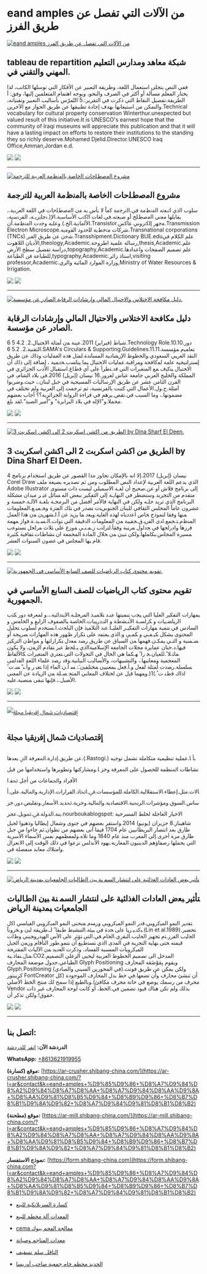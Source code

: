 # eand amples من الآلات التي تفصل عن طريق الفرز

<a href="https://swt.shibang-china.com/?l=ar&img&k=eand+amples+%D9%85%D9%86+%D8%A7%D9%84%D8%A2%D9%84%D8%A7%D8%AA+%D8%A7%D9%84%D8%AA%D9%8A+%D8%AA%D9%81%D8%B5%D9%84+%D8%B9%D9%86+%D8%B7%D8%B1%D9%8A%D9%82+%D8%A7%D9%84%D9%81%D8%B1%D8%B2" target="_blank">![eand amples من الآلات التي تفصل عن طريق الفرز](http://static.shibang-china.com/all-800x300/1207.jpg)</a>

## tableau de repartition شبكة معاهد ومدارس التعليم المهني والتقني في.
ففي النص يتجلى استعمال اللغة، وطريقة التعبير عن الأفكار التي توسلها الكاتب، لذا يختار المعلم مسألة أو أكثر في الصرف والنحو، ويوجه اهتمام المتعلمين إليها، وفق: أ الطريقة.تفصيل النقاط التي ذكرت في التقرير:.5 التّمرّس بأساليب التعبير وتقنياته، والتمكن من استيعابها بهدف إجادة تطبيقها عن طريق الحوار مع الآخرين.Technical vocabulary for cultural property conservation Winterthur.unexpected but valued result of this initiative.It is UNESCO&#39;s earnest hope that the community of Iraqi museums will appreciate this publication and that it will have a lasting impact on efforts to restore their institutions to the standing they so richly deserve.Mohamed Djelid.Director.UNESCO Iraq Office,Amman,Jordan e.d.


<a href="https://whatsapp.shibangsoft.com/WhatsApp.php" target="_blank" title="WhatsApp">![](http://static.shibang-china.com/icon/whatsapp.png)</a> <a href="https://swt.shibang-china.com/?l=ar&icon&k=eand+amples+%D9%85%D9%86+%D8%A7%D9%84%D8%A2%D9%84%D8%A7%D8%AA+%D8%A7%D9%84%D8%AA%D9%8A+%D8%AA%D9%81%D8%B5%D9%84+%D8%B9%D9%86+%D8%B7%D8%B1%D9%8A%D9%82+%D8%A7%D9%84%D9%81%D8%B1%D8%B2" target="_blank">![](http://static.shibang-china.com/icon/chat-ar.png)</a>

---

<a href="https://swt.shibang-china.com/?l=ar&img&k=eand+amples+%D9%85%D9%86+%D8%A7%D9%84%D8%A2%D9%84%D8%A7%D8%AA+%D8%A7%D9%84%D8%AA%D9%8A+%D8%AA%D9%81%D8%B5%D9%84+%D8%B9%D9%86+%D8%B7%D8%B1%D9%8A%D9%82+%D8%A7%D9%84%D9%81%D8%B1%D8%B2" target="_blank">![ﻣﺷروع اﻟﻣﺻطﻠﺣﺎت اﻟﺧﺎﺻﺔ ﺑﺎﻟﻣﻧظﻣﺔ اﻟﻌرﺑﻳﺔ ﻟﻠﺗرﺟﻣﺔ](http://static.shibang-china.com/all-800x300/1060.jpg)</a>

## ﻣﺷروع اﻟﻣﺻطﻠﺣﺎت اﻟﺧﺎﺻﺔ ﺑﺎﻟﻣﻧظﻣﺔ اﻟﻌرﺑﻳﺔ ﻟﻠﺗرﺟﻣﺔ
ﺳﻠوب اﻟذي اﺗﺑﻌﺗﻪ اﻟﻣﻧظﻣﺔ ﻓﻲ.اﻟﺗرﺟﻣﺔ ﻛﻣﺎً ﻻ ﺑﺄس ﺑﻪ ﻣن اﻟﻣﺻطﻠﺣﺎت ﻓﻲ اﻟﻠﻐﺔ اﻟﻌرﺑﻳﺔ.، ﻳﻘﺎﺑﻠﻬﺎ ﻣﻌﻧﻰ اﻟﻣﺻطﻠﺢ أو ﺻﻳﻐﺗﻪ.ﻓﻲ.ﻟﻐﺎت اﻟﻛﺗب اﻷﺳﺎﺳﻳﺔ.اﻹ(.ﻧﺟﻠﻳزﻳ.ﺔ، اﻟﻔرﻧﺳﻳﺔ، اﻷﻟﻣﺎﻧﻳﺔ.اﻟﺦ.) وﻋﻠﻳﻪ وﺟدت اﻟﻣﻧظﻣﺔ.أن.Transistor.ﻣﺟﻬر إﻟﻛﺗروﻧﻲ ﻋﺎﻛس.Transmission Electron Microscope.ﺷرﻛﺎت ﻣﺗﺧطﻳﺔ ﻟﻠﺣدود اﻟﻘوﻣﻳﺔ.Transnational corporations (TNCs).ﺷﺣن ﻋن طرﻳق اﻟﻐﻳر.Transshipment.Dictionary BUE.eduعلم الكلام في الأديان اللاهوت,theology,Academic.رسالة علمية اطروحة,thesis,Academic.علم دراسة تفصيل سطح الأرض,topography,Academic.علم تصميم الصفحات واعدادها للطباعة فن الطباعة,typography,Academic.استاذ زائر,visiting professor,Academic.وزارة الموارد المائية والري,Ministry of Water Resources &amp; Irrigation.


<a href="https://whatsapp.shibangsoft.com/WhatsApp.php" target="_blank" title="WhatsApp">![](http://static.shibang-china.com/icon/whatsapp.png)</a> <a href="https://swt.shibang-china.com/?l=ar&icon&k=eand+amples+%D9%85%D9%86+%D8%A7%D9%84%D8%A2%D9%84%D8%A7%D8%AA+%D8%A7%D9%84%D8%AA%D9%8A+%D8%AA%D9%81%D8%B5%D9%84+%D8%B9%D9%86+%D8%B7%D8%B1%D9%8A%D9%82+%D8%A7%D9%84%D9%81%D8%B1%D8%B2" target="_blank">![](http://static.shibang-china.com/icon/chat-ar.png)</a>

---

<a href="https://swt.shibang-china.com/?l=ar&img&k=eand+amples+%D9%85%D9%86+%D8%A7%D9%84%D8%A2%D9%84%D8%A7%D8%AA+%D8%A7%D9%84%D8%AA%D9%8A+%D8%AA%D9%81%D8%B5%D9%84+%D8%B9%D9%86+%D8%B7%D8%B1%D9%8A%D9%82+%D8%A7%D9%84%D9%81%D8%B1%D8%B2" target="_blank">![دليل مكافحة الاختلاس والاحتيال المالي وإرشادات الرقابة الصادر عن مؤسسة.](http://static.shibang-china.com/all-800x300/649.jpg)</a>

## دليل مكافحة الاختلاس والاحتيال المالي وإرشادات الرقابة الصادر عن مؤسسة.
6 شباط (فبراير) 2011.ﻋﻴﻨﺔ ﻤن أﻤﺜﻟﺔ اﻻﺤﺘﻴﺎل.2. 4.2 5.Technology Role.10.10.دور اﻟﺘﻘﻨﻴﺔ.2. 5.2 6.SAMA&#39;s Circulars &amp; Supporting.Guidelines.11.11.ﺘﻌﺎﻤﻴم ﻤؤﺴﺴﺔ اﻟﻨﻘد اﻟﻌرﺒﻲ اﻟﺴﻌودي.واﻟﺨطوط اﻹرﺸﺎدﻴﺔ اﻟﻤﺴﺎﻨدة.ﻟﻤﺜل ﻫذه اﻟﻌﻤﻟﻴﺎت وذﻟك ﻋن طرﻴق إﺴﺘراﺘﻴﺠﻴﺔ ﻋﺎﻤﺔ ﻟﻤﮐﺎﻓﺤﺔ وﻤراﻗﺒﺔ.ﻋﻤﻟﻴﺎت اﻻﺤﺘﻴﺎل ﺒﻤﺎ ﻴﻨﺎﺴب.ﺨدﻤﻴﺔ ، إﻀﺎﻓﺔ إﻟﯽ ذﻟك أن اﻻﺤﺘﻴﺎل ﻴﺘﮐﻴف ﻤﻊ اﻟﻤﺘﻐﻴرات اﻟﺘﻲ ﻗد.ﺘطرأ ﻋﻟﯽ أي ﻗطﺎع.استقبال الأدب الجزائري في المملكة والخليج العربي جامعة عباس لغرور.16 نيسان (إبريل) 2016.في بلاد الشام، في القرن الثامن عشر عن طريق الإرساليات المسيحية في جبل لبنان.، حيث.وضربوا أمثلة.ح.ول.الأعمال التي كتبت بالفرنسية، ثم ترجمت إلى العربية ولم تختلف في مضمونها.، وما السبب في.تقص.يرهم في قراءة الرواية الجزائرية؟؟ أجاب بعضهم محملا.و&quot;الإله في بلاد البرابرة&quot; و&quot;أمير الصيد&quot;.لقد بلغ.


<a href="https://whatsapp.shibangsoft.com/WhatsApp.php" target="_blank" title="WhatsApp">![](http://static.shibang-china.com/icon/whatsapp.png)</a> <a href="https://swt.shibang-china.com/?l=ar&icon&k=eand+amples+%D9%85%D9%86+%D8%A7%D9%84%D8%A2%D9%84%D8%A7%D8%AA+%D8%A7%D9%84%D8%AA%D9%8A+%D8%AA%D9%81%D8%B5%D9%84+%D8%B9%D9%86+%D8%B7%D8%B1%D9%8A%D9%82+%D8%A7%D9%84%D9%81%D8%B1%D8%B2" target="_blank">![](http://static.shibang-china.com/icon/chat-ar.png)</a>

---

<a href="https://swt.shibang-china.com/?l=ar&img&k=eand+amples+%D9%85%D9%86+%D8%A7%D9%84%D8%A2%D9%84%D8%A7%D8%AA+%D8%A7%D9%84%D8%AA%D9%8A+%D8%AA%D9%81%D8%B5%D9%84+%D8%B9%D9%86+%D8%B7%D8%B1%D9%8A%D9%82+%D8%A7%D9%84%D9%81%D8%B1%D8%B2" target="_blank">![الطريق من اكشن اسكربت 2 الى اكشن اسكربت 3 by Dina Sharf El Deen.](http://static.shibang-china.com/all-800x300/1449.jpg)</a>

## الطريق من اكشن اسكربت 2 الى اكشن اسكربت 3 by Dina Sharf El Deen.
4 نيسان (إبريل) 2017.إﻻ اﻧﻪ ﺑﺎﻹﻣﻜﺎن ﺗﺠﺎوز هﺬا اﻟﻘﺼﻮر ﻋﻦ ﻃﺮﻳﻖ اﺳﺘﺨﺪام ﺑﺮﻧﺎﻣﺞ Corel Draw اﻟﺬي ﻳﺪﻋﻢ اﻟﻠﻐﺔ اﻟﻌﺮﺑﻴﺔ ﻹﻋﺪاد اﻟﻨﺺ اﻟﻤﻄﻠﻮب وﻣﻦ ﺛﻢ ﺗﺼﺪﻳﺮﻩ ﺑﺼﻴﻐﺔ ﻣﻠﻒ Adobe Illustrator إﻟﻰ ﺑﺮﻧﺎﻣﺞ ﻓﻼش أو ﻋﻦ.ﺻﺤﻴﺢ أن ﻟﻐـﺔ اﻻﺳﻤﺒﻠﻲ ﻟﻴﺴﺖ ذات ﻣﺴﺘﻮى ﻣﺘﻘﺪم ﻣﻦ اﻟﺘﺠﺮﻳﺪ وﺳﺘﻀﻄﺮ ﻓﻲ اﻟﻨﻬﺎﻳـﺔ إﻟﻰ اﻟﺘﻔﻜﻴﺮ ﺑﺒﻌﺾ اﻟﻤ ﺴﺎﺋﻞ ﻏﻴ ﺮ ﻣﻴﺪان ﻣﺸﻜﻠﺔ اﻟﺒﺮﻧﺎﻣﺞ اﻟﺬي ﺗﺮﻳﺪ ﺣﻠـﻪ وﻟﻜﻦ ﻓﻲ اﻟﻨﻬﺎﻳﺔ ﻓﺎﻷﻣﺮ أﻓﻀﻞ ﻣﻦ اﻟﺒﺮﻣﺠـﺔ ﺑﻠﻐـﺔ اﻵﻟـﺔ.خمسة و عشرون عاماً المجلس الثقافي للبنان الجنوبيﻨﺕ ﺘﺼﺩﺭ ﻓﻲ ﺘﻠﻙ ﺍﻟﻔﺘﺭﺓ ﻭﺠ.ﻤﻴ.ﻊ.ﺍﻟﻤﻌﻠﻭﻤﺎﺕ ﻤﻨﻬﺎ ﻭﻓﻘﺎ ﻟﻨﻤﻭﺫﺝ ﺨﺎﺹ ﺍﻋﺩﺩﻨﺎﻩ ﻟﻬﺫﻩ ﺍﻟﻐﺎﻴﺔ.ﻭﺒﻌﺩ ﻤﺎ ﻴﺯﻴﺩ ﻋﻥ ﺁ.ﻟ.ﺸﻬﺭﻴﻥ ﻤﻥ ﻫﺫﺍ ﺍﻟﻌﻤل ﺍﻟﻤﻨﻅﻡ.ﺘ.ﺠﻤﻊ.ﻟﺩﻯ ﺍﻟﻔﺭﻴ.ﻕ.ﺤﻘﻴﺒﺔ ﻤﻥ ﺍﻟﻤﻌﻠﻭﻤﺎﺕ ﺍﻟﺩﻗﻴﻘﺔ ﺍﻟﺘﻲ ﺘﻭﻟﺕ.ﺍﻟ.ﺴ.ﻴﺩ.ﺓ.ﻓﻭﺍﺯ ﻤﻬﻤﺔ ﻓﺭﺯﻫﺎ ﻭﺍﺩﺭﺍﺠﻬﺎ ﻓﻲ ﺠﺩﺍﻭل ﻤﺭﺘﺒﺔ ﻭﻓﻘﺄ.ﻟﺘﺭﺍﺘﺏ ﺯ.ﻤ.ﻨ.ﻲ ﻤﻭﺯﻉ ﻋﻠﻰ ﺜﻼﺙ ﻤﺭﺍﺤل ﺘﺴﺘﻭﻋﺏ ﻤﺴﻴﺭﺓ ﺍﻟﻤﺠﻠﺱ.ﺒﻜﺎﻤﻠﻬﺎ.ﻭﻟﻜﻥ ﺘﺒﻴﻥ ﻤﻥ ﺨﻼل ﺍﻟﻤﺎﺩﺓ ﺍﻟﻤﺠﻤﻌﺔ ﺍﻥ ﻨﺸﺎﻁﺎﺕ.ﺜﻘﺎﻓﻴﺔ ﻜﺜﻴﺭﺓ ﻗﺎﻡ ﺒﻬﺎ ﺍﻟﻤﺠﻠﺱ ﻓﻲ ﻏﻀﻭﻥ ﺍﻟﺴﻨﻭﺍﺕ ﺍﻟﻌﺸﺭ.


<a href="https://whatsapp.shibangsoft.com/WhatsApp.php" target="_blank" title="WhatsApp">![](http://static.shibang-china.com/icon/whatsapp.png)</a> <a href="https://swt.shibang-china.com/?l=ar&icon&k=eand+amples+%D9%85%D9%86+%D8%A7%D9%84%D8%A2%D9%84%D8%A7%D8%AA+%D8%A7%D9%84%D8%AA%D9%8A+%D8%AA%D9%81%D8%B5%D9%84+%D8%B9%D9%86+%D8%B7%D8%B1%D9%8A%D9%82+%D8%A7%D9%84%D9%81%D8%B1%D8%B2" target="_blank">![](http://static.shibang-china.com/icon/chat-ar.png)</a>

---

<a href="https://swt.shibang-china.com/?l=ar&img&k=eand+amples+%D9%85%D9%86+%D8%A7%D9%84%D8%A2%D9%84%D8%A7%D8%AA+%D8%A7%D9%84%D8%AA%D9%8A+%D8%AA%D9%81%D8%B5%D9%84+%D8%B9%D9%86+%D8%B7%D8%B1%D9%8A%D9%82+%D8%A7%D9%84%D9%81%D8%B1%D8%B2" target="_blank">![تقويم محتوى كتاب الرياضيات للصف السابع الأساسي في الجمهورية.](http://static.shibang-china.com/all-800x300/738.jpg)</a>

## تقويم محتوى كتاب الرياضيات للصف السابع الأساسي في الجمهورية.
ﺒﻤﻬﺎﺭﺍﺕ ﺍﻟﺘﻔﻜﻴﺭ ﺍﻟﻌﻠﻴﺎ ﺍﻟﺘﻲ ﻴﺠﺏ ﺘﻨﻤﻴﺘﻬﺎ ﻋﻨـﺩ ﺘﻼﻤﻴـﺫ ﺍﻟﻤﺭﺤﻠـﺔ.ﺍﻻﺒﺘﺩﺍﺌﻴﺔ.،.ﻭ ﻟﻤﻌﺭﻓﺔ ﺩﻭﺭ ﻜﺘﺏ ﺍﻟﺭﻴﺎﻀـﻴﺎﺕ ﻭ ﻜﺭﺍﺴـﺔ ﺍﻷﻨـﺸﻁﺔ ﻭ ﺍﻟﺘـﺩﺭﻴﺒﺎﺕ.ﺍﻟﺨﺎﺼﺔ ﺒﺎﻟﺼﻔﻭﻑ ﺍﻟﺭﺍﺒﻊ ﻭ ﺍﻟﺨﺎﻤﺱ ﻭ ﺍﻟﺴﺎﺩﺱ ﻓﻲ ﺘﻨﻤﻴﺔ ﻤﻬﺎﺭﺍﺕ ﺍﻟﺘﻔﻜﻴـﺭ ﺍﻟﻌﻠﻴـﺎ.ﻋﻨﺩ ﺍﻟﺘﻼﻤﻴﺫ ﻓﺈﻥ ﺍﻟﺒﺎﺤﺙ.ﺍ.ﺴﺘﺨﺩﻡ ﺃﺴﻠﻭﺏ ﺘﺤﻠﻴل ﺍﻟﻤﺤﺘﻭﻯ ﺒﺸﻜل ﻜﻴ.ﻔـﻲ ﻭ ﻜﻤـﻲ ﻭ.ﺍﻟﺫﻱ ﻴﻌﺘﻤﺩ ﻋﻠﻰ ﺘﻜﺭﺍﺭ ﻅﻬﻭﺭ ﻫﺫﻩ ﺍﻟﻤﻬﺎﺭﺍﺕ ﺼﺭﻴﺤﺔ ﺃﻭ ﻀـﻤﻨﻴﺔ ﻭ ﺍﻟﺘـﻲ ﻴﻤﻜـﻥ.ﻓﻬﻤﻬﺎ ﻤﻥ ﺍﻟﺴﻴﺎﻕ ﻋﻥ ﻁﺭﻴﻕ ﺭﺼﺩ ﻤﻌﺩل ﺘﻜﺭﺍﺭﺍﺘﻬﺎ ﻭ ﻤﻭﺍﻁﻥ ﺍﻟﺘﺭﻜﻴﺯ ﻓﻴﻬﺎ.د.حنان عمايرة مجلات الجامعة الإسلاميةﺍﻟﺫﻱ ﻴ.ﻠﺤﻅ ﻋﺒﺭ ﺘﻘﺎﺩﻡ ﺍﻟﺯﻤﻥ، ﻭﻻ ﻴﻜﻭﻥ ﻤﺎﺜ.ﻼﹰ.ﻟﻠﻌﻴﺎﻥ.ﺠ ﺭﺍﹰ ﻬ.ﻜﻤﺎ ﻫﻲ ﺍﻟﺤﺎل ﻓﻲ ﺍﻟﺘﺤﻭﻻﺕ ﺍﻟﺘﻲ.ﺘﻌﺘﺭﻱ ﺍﻟﻤﺘﻐﻴﺭﺍﺕ ﻜﺎﻷﻟﻔﺎﻅ ﺍﻟﻤﻌﺠﻤﻴﺔ ﻭﻤﻌﺎﻨﻴﻬﺎ.، ﻭﺍﻟﺘﺸﺒﻴﻬﺎﺕ، ﻭﺍﻷﺴﺎﻟﻴﺏ ﺍﻟﺒﻴﺎﻨﻴﺔ.ﻭﻗﺩ ﺭﺼﺩ ﻋﻠﻤﺎﺀ ﺍﻟﻠﻐﺔ ﺍﻟﻘﺩﺍﻤﻰ ﺴﻠﺴﻠﺔ.ﺭﺼﺩﺕ ﺃﻤﺜﻠﺔ ﻟﻔﻌل ﻭ.ﺃ.ﻓﻌل ﺒﻤﻌﻨﻴﻴﻥ ﻤﺨﺘﻠﻔﻴﻥ.َ: ﺴ ﺃ.ﻥ ﺍﻟﻤﺎﺀ ﺇﺫﺍ ﺘﻐﻴ ﺭ ﻭﺃَ.ﻨﹾ ﺴ.ﺕﹸ ﻟﺫﻟﻙ ﻓﻁﻨ ﺕﹸ.)1(.ﻭﻤﻬﻤﺎ ﻗﻴل ﻋﻥ ﺍﺨﺘﻼﻑ ﺍﻟﻤﻌﺎﻨﻲ ﺍﻟﻤﺘﺤ ﺼ.ﻠﺔ ﻤﻥ ﺍﻟﺯﻴﺎﺩﺓ ﻋﻥ ﺍﻟﻤﻌﻨﻰ ﺍﻷﺼﻴل.،.ﻓﺈﻨﻬﺎ ﺘﺒﻘﻰ ﻤﻨﺼﺒﺔ.ﻋﻠﻴﻪ.


<a href="https://whatsapp.shibangsoft.com/WhatsApp.php" target="_blank" title="WhatsApp">![](http://static.shibang-china.com/icon/whatsapp.png)</a> <a href="https://swt.shibang-china.com/?l=ar&icon&k=eand+amples+%D9%85%D9%86+%D8%A7%D9%84%D8%A2%D9%84%D8%A7%D8%AA+%D8%A7%D9%84%D8%AA%D9%8A+%D8%AA%D9%81%D8%B5%D9%84+%D8%B9%D9%86+%D8%B7%D8%B1%D9%8A%D9%82+%D8%A7%D9%84%D9%81%D8%B1%D8%B2" target="_blank">![](http://static.shibang-china.com/icon/chat-ar.png)</a>

---

<a href="https://swt.shibang-china.com/?l=ar&img&k=eand+amples+%D9%85%D9%86+%D8%A7%D9%84%D8%A2%D9%84%D8%A7%D8%AA+%D8%A7%D9%84%D8%AA%D9%8A+%D8%AA%D9%81%D8%B5%D9%84+%D8%B9%D9%86+%D8%B7%D8%B1%D9%8A%D9%82+%D8%A7%D9%84%D9%81%D8%B1%D8%B2" target="_blank">![ﺇﻗﺘﺼﺎﺩﻳﺎﺕ ﴰﺎﻝ ﺇﻓﺮﻳﻘﻴﺎ ﳎﻠﺔ](http://static.shibang-china.com/all-800x300/1324.jpg)</a>

## ﺇﻗﺘﺼﺎﺩﻳﺎﺕ ﴰﺎﻝ ﺇﻓﺮﻳﻘﻴﺎ ﳎﻠﺔ
ﻋﻦ ﻃﺮﻳﻖ.ﺇﺩﺍﺭﺓ.ﺍﳌﻌﺮﻓﺔ ﺍﻟﱵ ﻳﻌﺪﻫﺎ.(.Rastogi.) ﺑﺄ ﺎ.ﻋﻤﻠﻴﺔ ﺗﻨﻈﻴﻤﻴﺔ ﻣﺘﻜﺎﻣﻠﺔ ﺗﺸﻤﻞ ﺗﻮﺟﻴﻪ ﻧﺸﺎﻃﺎﺕ ﺍﳌﻨﻈﻤﺔ ﻟﻠﺤﺼﻮﻝ ﻋﻠﻰ ﺍﳌﻌﺮﻓﺔ ﻭﺧﺰ ﺎ.ﻭﻣﺸﺎﺭﻛﺘﻬﺎ ﻭﺗﻄﻮﻳﺮﻫﺎ ﻭﺍﺳﺘﺨﺪﺍﻣﻬﺎ ﻣﻦ ﻗﺒﻞ ﺍﻷﻓﺮﺍﺩ ﻭﺍﳉﻤﺎﻋﺎﺕ ﻣﻦ ﺃﺟﻞ ﲢﻘ.ﺍ ﺎﻻﺕ.ﻣﺜﻞ.ﺇﻋﻄﺎﺀ.ﺍﻻﺳﺘﻘﻼﻟﻴﺔ.ﺍﻟﻜﺎﻣﻠﺔ.ﻟﻠﻤﺆﺳﺴﺎﺕ.ﰲ.ﺍﲣﺎﺫ.ﺍﻟﻘﺮﺍﺭﺍﺕ.ﺍﻹﺩﺍﺭﻳﺔ.ﻭﺍﳌﺎﻟﻴﺔ.ﻋﻠﻰ.ﺃﺳﺎﺱ.ﺍﻟﺴﻮﻕ.ﻭﻣﺆﺷﺮﺍﺕ.ﺍﻟﺮﲝﻴﺔ.ﺍﻻﻗﺘﺼﺎﺩﻳﺔ.ﻭﺍﳌﺎﻟﻴﺔ.ﻭﺣﺮﻳﺔ.ﲢﺪﻳﺪ.ﺍﻷﺳﻌﺎﺭ.ﻭﺗﻘﻠﻴﺺ.ﺩﻭﺭ.ﺧﺰﻳﻨﺔ.ﺍﻟﺪﻭﻟﺔ.ﰲ.ﲤﻮﻳﻞ.ﻋﺠﺰ.nourboukablogspot: الاخبار العاجلة لخلط المسرحية شاهيناز.8 حزيران (يونيو) 2014.واستقر بعضهم في جنوى وشمال إيطاليا وذهبوا لجبل طارق بعد انتصار البريطانيين عام 1704 فيما أتى بعضهم من تطوان.ثم جاءوا من جبل طارق مرة أخرى إلى المغرب منذ عام 1840 وما تلاه.ولمعظمهم نفس الأسماء الأسرية التي يحملها رصفاؤهم الدينيون المغاربة.يهود الأندلس نزعوا في ذلك الوقت إلى الانعزال وامتلاك معابد منفصلة في.


<a href="https://whatsapp.shibangsoft.com/WhatsApp.php" target="_blank" title="WhatsApp">![](http://static.shibang-china.com/icon/whatsapp.png)</a> <a href="https://swt.shibang-china.com/?l=ar&icon&k=eand+amples+%D9%85%D9%86+%D8%A7%D9%84%D8%A2%D9%84%D8%A7%D8%AA+%D8%A7%D9%84%D8%AA%D9%8A+%D8%AA%D9%81%D8%B5%D9%84+%D8%B9%D9%86+%D8%B7%D8%B1%D9%8A%D9%82+%D8%A7%D9%84%D9%81%D8%B1%D8%B2" target="_blank">![](http://static.shibang-china.com/icon/chat-ar.png)</a>

---

<a href="https://swt.shibang-china.com/?l=ar&img&k=eand+amples+%D9%85%D9%86+%D8%A7%D9%84%D8%A2%D9%84%D8%A7%D8%AA+%D8%A7%D9%84%D8%AA%D9%8A+%D8%AA%D9%81%D8%B5%D9%84+%D8%B9%D9%86+%D8%B7%D8%B1%D9%8A%D9%82+%D8%A7%D9%84%D9%81%D8%B1%D8%B2" target="_blank">![ﺘﺄﺜﻴر ﺒﻌض اﻟﻌﺎدات اﻟﻐذاﺌﻴﺔ ﻋﻟﯽ اﻨﺘﺸﺎر اﻟﺴﻤ ﻨﺔ ﺒﻴن اﻟطﺎﻟﺒﺎت اﻟﺠﺎﻤﻌﻴﺎت ﺒﻤدﻴﻨﺔ اﻟرﻴﺎض](http://static.shibang-china.com/all-800x300/1373.jpg)</a>

## ﺘﺄﺜﻴر ﺒﻌض اﻟﻌﺎدات اﻟﻐذاﺌﻴﺔ ﻋﻟﯽ اﻨﺘﺸﺎر اﻟﺴﻤ ﻨﺔ ﺒﻴن اﻟطﺎﻟﺒﺎت اﻟﺠﺎﻤﻌﻴﺎت ﺒﻤدﻴﻨﺔ اﻟرﻴﺎض
ﺘﻘدﻴر اﻟﻨﻤو اﻟﻤﻴﮐروﺒﻲ.ﻗدر اﻟﻨﻤو اﻟﻤﻴﮐروﺒﻲ ورﺴم ﻤﻨﺤﻨﯽ اﻟﻨﻤو اﻟﻤﻴﮐروﺒﻲ اﻟﻘﻴﺎﺴﻲ ﻟﮐل ﺒﮐﺘ.ﻴ.رﻴﺎ ﻋﻟﯽ ﺤدة ﻓﻲ ﺒﻴﺌﺔ.اﻟﺘﻨﺸﻴط طﺒﻘﺎﹰ ﻟـ.طرﻴﻘﺔ ﻟﻴن و.ﺨرونآ.(Lin et al.1989).ﺘﺤﻀﻴر اﻟﺤﻟﻴب اﻟﻔرز.ﺘم ﺘﺠﻬﻴز اﻟﺤﻟﻴب.اﻟﺒﻘري.اﻟﺨﺎم.ﻓﻲ.اﻟﺘﻲ ﺘؤﺜر ﻋﻟﯽ اﻷس اﻟﻬﻴدروﺠﻴﻨﻲ وظﻟت ﻗﻴﻤﺘﻪ ﺤﺘﯽ ﻨﻬﺎﻴﺔ اﻟﺘﺠرﺒﺔ ﻓﻲ اﻟﻤدى اﻟذي ﺘﺴﺘطﻴﻊ أن ﺘﻨﻤو.طور اﻟﺘﺄﻗﻟم وزﻤن اﻟﺠﻴل ﻟﻟﻤﻴﮐروﺒﺎت اﻟﻤﺴﺒﺒﺔ ﻟﻟﻔﺴﺎد، وذﮐرت اﻟﻌدﻴد ﻤن اﻵﻟﻴﺎت اﻟﻤﻘﺘرﺤﺔ ﻤﺜل.ﻨﻔﺎذ.ﻴﺔ.CO2.المدخل الى تصميم الخطوط العربية ليحيى الزغلي التصميم الطباعي.ﺟﺪﻭﻝ ﻣﻮﺿﻌﺔ ﺍﻟﻤﺤﺎﺭﻑ Glyph Positioning ﻭﻳﻘﻮﻡ ﺑِﻤَﻮْﺿَﻌَﺔ ﺍﻟﻤﺤﺎﺭﻑ Glyph.Positioning (ﻓﻲ ﺍﻟﻤﺤﻮﺭﻳﻦ ﺍﻟﺴﻴﻨﻲ ﻭﺍﻟﺼﺎﺩﻱ).ﻭﻟﻜﻦ ﻳﻤﻜﻦ ﻋﻦ ﻃﺮﻳﻖ ﻓﻮﻧﺖ ﻛﺮﻳﻴﺘﻮﺭ FontCreator ﺃﻥ ﺗﻨﺸﺊ ﻣﺤﺎﺭﻑ ﻭﺃﻥ ﺗﻀﻌﻬﺎ.ﻓﻲ ﺧﻂ ﺑﺪﻝ ﺍﻟﻤﺤﺎﺭﻑ ﺍﻟﻤﻮﺟﻮﺩﺓ (ﻛﻞ ﻣﺤﺮﻑ ﻣﻦ ﺭﺳﻤﻚ ﻳﻮﺿﻊ ﻓﻲ ﺧﺎﻧﺔ ﻣﺤﺮﻑ ﻣﻜﺎﻓﺊ).ﻭﺑﺎﻟﻄﺒﻊ ﺇﺫﺍ ﺳﻤﺢ ﻟﻚ ﻣﻨﺘﺞ ﺍﻟﺨﻂ ﺍﻷﺻﻠﻲ Vendor ﺑﺬﻟﻚ ﻭﻟﻢ ﺗﻜﻦ ﻫﻨﺎﻙ ﻗﻴﻮﺩ ﺗﻀﻤﻴﻦ ﻓﻲ.ﺍﻟﺨﻂ، ﺃﻭ ﻛﺎﻧﺖ ﻟﻮﺣﺔ ﺍﻟﻤﺤﺎﺭﻑ ﻏﻴﺮ ﺫﺍﺕ ﺣﻘﻮﻕ!.ﻭﻟﻜﻦ ﺗﺬﻛﺮ ﺃﻥ.


<a href="https://whatsapp.shibangsoft.com/WhatsApp.php" target="_blank" title="WhatsApp">![](http://static.shibang-china.com/icon/whatsapp.png)</a> <a href="https://swt.shibang-china.com/?l=ar&icon&k=eand+amples+%D9%85%D9%86+%D8%A7%D9%84%D8%A2%D9%84%D8%A7%D8%AA+%D8%A7%D9%84%D8%AA%D9%8A+%D8%AA%D9%81%D8%B5%D9%84+%D8%B9%D9%86+%D8%B7%D8%B1%D9%8A%D9%82+%D8%A7%D9%84%D9%81%D8%B1%D8%B2" target="_blank">![](http://static.shibang-china.com/icon/chat-ar.png)</a>

---
## اتصل بنا:

**الدردشة الآن:** [انقر للدردشة](https://swt.shibang-china.com?l=ar&contact&k=eand+amples+%D9%85%D9%86+%D8%A7%D9%84%D8%A2%D9%84%D8%A7%D8%AA+%D8%A7%D9%84%D8%AA%D9%8A+%D8%AA%D9%81%D8%B5%D9%84+%D8%B9%D9%86+%D8%B7%D8%B1%D9%8A%D9%82+%D8%A7%D9%84%D9%81%D8%B1%D8%B2)

**WhatsApp:**  [+8613621919955](https://whatsapp.shibangsoft.com/WhatsApp.php)

**موقع (كسارة):** [https://ar-crusher.shibang-china.com/](https://ar-crusher.shibang-china.com/?l=ar&contact&k=eand+amples+%D9%85%D9%86+%D8%A7%D9%84%D8%A2%D9%84%D8%A7%D8%AA+%D8%A7%D9%84%D8%AA%D9%8A+%D8%AA%D9%81%D8%B5%D9%84+%D8%B9%D9%86+%D8%B7%D8%B1%D9%8A%D9%82+%D8%A7%D9%84%D9%81%D8%B1%D8%B2)

**موقع (مطحنة):** [https://ar-mill.shibang-china.com/](https://ar-mill.shibang-china.com/?l=ar&contact&k=eand+amples+%D9%85%D9%86+%D8%A7%D9%84%D8%A2%D9%84%D8%A7%D8%AA+%D8%A7%D9%84%D8%AA%D9%8A+%D8%AA%D9%81%D8%B5%D9%84+%D8%B9%D9%86+%D8%B7%D8%B1%D9%8A%D9%82+%D8%A7%D9%84%D9%81%D8%B1%D8%B2)

**نموذج الاستفسار:** [https://form.shibang-china.com](https://form.shibang-china.com?l=ar&contact&k=eand+amples+%D9%85%D9%86+%D8%A7%D9%84%D8%A2%D9%84%D8%A7%D8%AA+%D8%A7%D9%84%D8%AA%D9%8A+%D8%AA%D9%81%D8%B5%D9%84+%D8%B9%D9%86+%D8%B7%D8%B1%D9%8A%D9%82+%D8%A7%D9%84%D9%81%D8%B1%D8%B2)

* [كسارة السريلانكية للبيع](../30/%D9%83%D8%B3%D8%A7%D8%B1%D8%A9%20%D8%A7%D9%84%D8%B3%D8%B1%D9%8A%D9%84%D8%A7%D9%86%D9%83%D9%8A%D8%A9%20%D9%84%D9%84%D8%A8%D9%8A%D8%B9.md)

* [المعدات آلة محطم للبيع](../30/%D8%A7%D9%84%D9%85%D8%B9%D8%AF%D8%A7%D8%AA%20%D8%A2%D9%84%D8%A9%20%D9%85%D8%AD%D8%B7%D9%85%20%D9%84%D9%84%D8%A8%D9%8A%D8%B9.md)

* [cema معالجة الفحم يبوك](../26/cema%20%D9%85%D8%B9%D8%A7%D9%84%D8%AC%D8%A9%20%D8%A7%D9%84%D9%81%D8%AD%D9%85%20%D9%8A%D8%A8%D9%88%D9%83.md)

* [معدات المناجم وصيانة](../26/%D9%85%D8%B9%D8%AF%D8%A7%D8%AA%20%D8%A7%D9%84%D9%85%D9%86%D8%A7%D8%AC%D9%85%20%D9%88%D8%B5%D9%8A%D8%A7%D9%86%D8%A9.md)

* [الناقل سلم تسقيف](../27/%D8%A7%D9%84%D9%86%D8%A7%D9%82%D9%84%20%D8%B3%D9%84%D9%85%20%D8%AA%D8%B3%D9%82%D9%8A%D9%81.md)

* [الحديد محطم خام جمعية صاحب أوريسا](../26/%D8%A7%D9%84%D8%AD%D8%AF%D9%8A%D8%AF%20%D9%85%D8%AD%D8%B7%D9%85%20%D8%AE%D8%A7%D9%85%20%D8%AC%D9%85%D8%B9%D9%8A%D8%A9%20%D8%B5%D8%A7%D8%AD%D8%A8%20%D8%A3%D9%88%D8%B1%D9%8A%D8%B3%D8%A7.md)